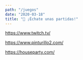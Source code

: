 ```yaml
---
path: "/juegos"
date: "2020-03-18"
title: "👾 ¡Échate unas partidas!"
---
```


https://www.twitch.tv/

https://www.pinturillo2.com/

https://houseparty.com/
